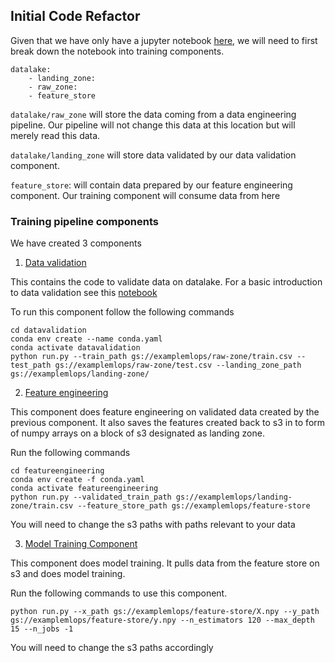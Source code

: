 ## Initial Code Refactor

Given that we have only have a jupyter notebook [here](../notebooks/01DSNotebook.ipynb), we will need to first break down the notebook into training components.


```shell
datalake:
    - landing_zone:
    - raw_zone:
    - feature_store

```
`datalake/raw_zone` will store the data coming from a data engineering pipeline. Our pipeline will not change this data at this location but will merely read this data.

`datalake/landing_zone` will store data validated by our data validation component.

`feature_store`: will contain data prepared by our feature engineering component. Our training component will consume data from here


### Training pipeline components
We have created 3 components

1. [Data validation](./datavalidation/)

This contains the code to validate data on datalake. For a basic introduction to data validation see this [notebook](../notebooks/02DoingDataValidation.ipynb)

To run this component follow the following commands

```shell
cd datavalidation
conda env create --name conda.yaml
conda activate datavalidation
python run.py --train_path gs://examplemlops/raw-zone/train.csv --test_path gs://examplemlops/raw-zone/test.csv --landing_zone_path gs://examplemlops/landing-zone/
```

2. [Feature engineering](./dataengineering/)

This component does feature engineering on validated data created by the previous component. It also saves the features created back to s3 in to form of numpy arrays on a block of s3 designated as landing zone.

Run the following commands

```shell
cd featureengineering
conda env create -f conda.yaml
conda activate featureengineering
python run.py --validated_train_path gs://examplemlops/landing-zone/train.csv --feature_store_path gs://examplemlops/feature-store
```
You will need to change the s3 paths with paths relevant to your data

3. [Model Training Component](./training/)

This component does model training. It pulls data from the feature store on s3 and does model training.

Run the following commands to use this component.

```shell
python run.py --x_path gs://examplemlops/feature-store/X.npy --y_path gs://examplemlops/feature-store/y.npy --n_estimators 120 --max_depth 15 --n_jobs -1
```

You will need to change the s3 paths accordingly
